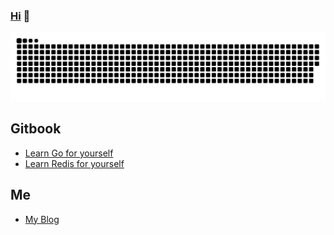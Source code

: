 ### [Hi](https://raw.githubusercontent.com/gith-u-b/resource_share/master/sai_compression.gif) 👋

![](https://raw.githubusercontent.com/gith-u-b/resource_share/c1f58ad965310d800b516cbd49b7126908f5072d/github-contribution-grid-snake-light.svg)

## Gitbook
- [Learn Go for yourself](https://go.sai.show)
- [Learn Redis for yourself](https://redis.sai.show)

## Me
- [My Blog](https://sai.show)

